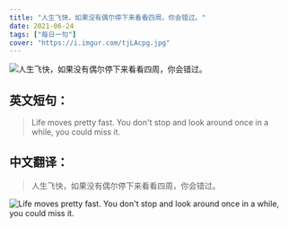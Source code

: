 ```yaml
---
title: "人生飞快，如果没有偶尔停下来看看四周，你会错过。"
date: 2021-06-24
tags: ["每日一句"]
cover: "https://i.imgur.com/tjLAcpg.jpg"
---
```


![人生飞快，如果没有偶尔停下来看看四周，你会错过。](https://i.imgur.com/MameCNW.jpg)

## 英文短句：
> Life moves pretty fast. You don't stop and look around once in a while, you could miss it.

<!--more-->

## 中文翻译：
> 人生飞快，如果没有偶尔停下来看看四周，你会错过。

![Life moves pretty fast. You don't stop and look around once in a while, you could miss it.](https://i.imgur.com/9vGtQNN.jpg)

